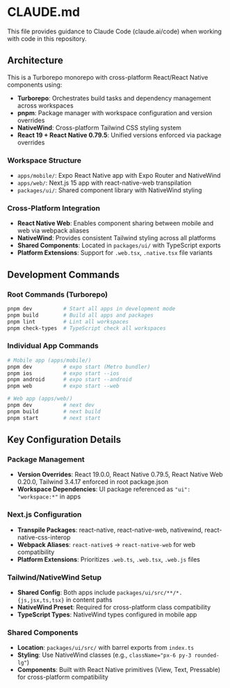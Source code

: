 # CLAUDE.md

This file provides guidance to Claude Code (claude.ai/code) when working with code in this repository.

## Architecture

This is a Turborepo monorepo with cross-platform React/React Native components using:
- **Turborepo**: Orchestrates build tasks and dependency management across workspaces
- **pnpm**: Package manager with workspace configuration and version overrides
- **NativeWind**: Cross-platform Tailwind CSS styling system
- **React 19 + React Native 0.79.5**: Unified versions enforced via package overrides

### Workspace Structure
- `apps/mobile/`: Expo React Native app with Expo Router and NativeWind
- `apps/web/`: Next.js 15 app with react-native-web transpilation
- `packages/ui/`: Shared component library with NativeWind styling

### Cross-Platform Integration
- **React Native Web**: Enables component sharing between mobile and web via webpack aliases
- **NativeWind**: Provides consistent Tailwind styling across all platforms
- **Shared Components**: Located in `packages/ui/` with TypeScript exports
- **Platform Extensions**: Support for `.web.tsx`, `.native.tsx` file variants

## Development Commands

### Root Commands (Turborepo)
```bash
pnpm dev          # Start all apps in development mode
pnpm build        # Build all apps and packages
pnpm lint         # Lint all workspaces
pnpm check-types  # TypeScript check all workspaces
```

### Individual App Commands
```bash
# Mobile app (apps/mobile/)
pnpm dev          # expo start (Metro bundler)
pnpm ios          # expo start --ios
pnpm android      # expo start --android  
pnpm web          # expo start --web

# Web app (apps/web/)
pnpm dev          # next dev
pnpm build        # next build
pnpm start        # next start
```

## Key Configuration Details

### Package Management
- **Version Overrides**: React 19.0.0, React Native 0.79.5, React Native Web 0.20.0, Tailwind 3.4.17 enforced in root package.json
- **Workspace Dependencies**: UI package referenced as `"ui": "workspace:*"` in apps

### Next.js Configuration
- **Transpile Packages**: react-native, react-native-web, nativewind, react-native-css-interop
- **Webpack Aliases**: `react-native$` -> `react-native-web` for web compatibility
- **Platform Extensions**: Prioritizes `.web.ts`, `.web.tsx`, `.web.js` files

### Tailwind/NativeWind Setup
- **Shared Config**: Both apps include `packages/ui/src/**/*.{js,jsx,ts,tsx}` in content paths
- **NativeWind Preset**: Required for cross-platform class compatibility
- **TypeScript Types**: NativeWind types configured in mobile app

### Shared Components
- **Location**: `packages/ui/src/` with barrel exports from `index.ts`
- **Styling**: Use NativeWind classes (e.g., `className="px-6 py-3 rounded-lg"`)
- **Components**: Built with React Native primitives (View, Text, Pressable) for cross-platform compatibility